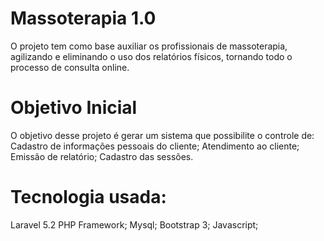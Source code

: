 # Massoterapia 1.0
O projeto tem como base auxiliar os profissionais de massoterapia, 
agilizando e eliminando o uso dos relatórios físicos, 
tornando todo o processo de consulta online.

# Objetivo Inicial
O objetivo desse projeto é gerar um sistema que possibilite o controle de:
Cadastro de informações pessoais do cliente;
Atendimento ao cliente;
Emissão de relatório;
Cadastro das sessões.

# Tecnologia usada:
Laravel 5.2 PHP Framework;
Mysql;
Bootstrap 3;
Javascript;